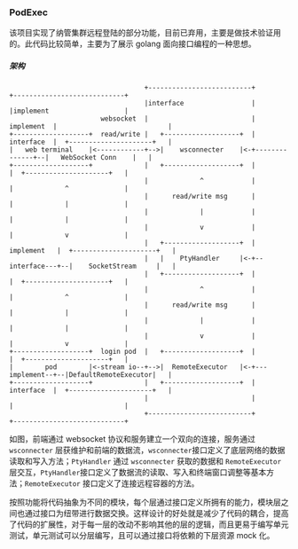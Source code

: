 ### PodExec

该项目实现了纳管集群远程登陆的部分功能，目前已弃用，主要是做技术验证用的。此代码比较简单，主要为了展示 golang 面向接口编程的一种思想。

##### 架构
```
                                  +--------------------------+              +----------------------------+
                                  |interface                 |              |implement                   |
                       websocket  |                          |   implement  |                            |
+-------------------+  read/write |   +-------------------+  |   interface  |  +---------------------+   |
|   web terminal    |<------------+-->|    wsconnecter    |<-+--------------+--|   WebSocket Conn    |   |
+-------------------+             |   +-------------------+  |              |  +---------------------+   |
                                  |             ^            |              |             ^              |
                                  |      read/write msg      |              |             |              |
                                  |             |            |              |             |              |
                                  |             v            |              |             v              |
                                  |   +-------------------+  |  implement   |  +---------------------+   |
                                  |   |    PtyHandler     |<-+--interface---+--|    SocketStream     |   |
                                  |   +-------------------+  |              |  +---------------------+   |
                                  |             ^            |              |             ^              |
                                  |      read/write msg      |              |             |              |
                                  |             |            |              |             |              |
                                  |             v            |              |             v              |
+-------------------+  login pod  |   +-------------------+  |              |  +---------------------+   |
|        pod        |<-stream io--+-->|  RemoteExecutor   |<-+---implement--+--|DefaultRemoteExecutor|   |
+-------------------+             |   +-------------------+  |   interface  |  +---------------------+   |
                                  |                          |              |                            |
                                  +--------------------------+              +----------------------------+
```

如图，前端通过 websocket 协议和服务建立一个双向的连接，服务通过 `wsconnecter` 层获维护和前端的数据流，`wsconnecter`接口定义了底层网络的数据读取和写入方法；`PtyHandler` 通过 `wsconnecter` 获取的数据和 `RemoteExecutor` 层交互，`PtyHandler`接口定义了数据流的读取、写入和终端窗口调整等基本方法；`RemoteExecutor` 接口定义了连接远程容器的方法。

按照功能将代码抽象为不同的模块，每个层通过接口定义所拥有的能力，模块层之间也通过接口为纽带进行数据交换。这样设计的好处就是减少了代码的耦合，提高了代码的扩展性，对于每一层的改动不影响其他的层的逻辑，而且更易于编写单元测试，单元测试可以分层编写，且可以通过接口将依赖的下层资源 mock 化。
